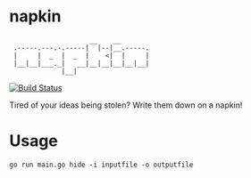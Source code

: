 # napkin
```
                    __    __       
 .-----.---.-.-----|  |--|__.-----.
 |     |  _  |  _  |    <|  |     |
 |__|__|___._|   __|__|__|__|__|__|
             |__|                  
```

[![Build Status](https://travis-ci.org/OrcaLLC/napkin.svg?branch=master)](https://travis-ci.org/OrcaLLC/napkin)

Tired of your ideas being stolen? Write them down on a napkin!

# Usage

`go run main.go hide -i inputfile -o outputfile`
